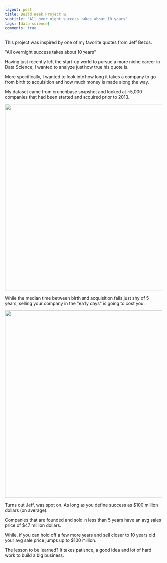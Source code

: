 ```yaml
---
layout: post
title: Build Week Project 📊
subtitle: "All over night success takes about 10 years" 
tags: [data-science]
comments: true
---
```


This project was inspired by one of my favorite quotes from Jeff Bezos.
 
"All overnight success takes about 10 years" 
 
Having just recently left the start-up world to pursue a more niche career in Data Science, I wanted to analyze just how true his quote is.
 
More specifically, I wanted to look into how long it takes a company to go from birth to acquisition and how much money is made along the way.

My dataset came from crunchbase snapshot and looked at ~5,000 companies that had been started and acquired prior to 2013.
 
<img src="https://bryce-natale.github.io/assets/img/Acquisiton2.png" width="600">

While the median time between birth and acquisition falls just shy of 5 years, selling your company in the "early days" is going to cost you.
 
<img src="https://bryce-natale.github.io//assets/img/Sale%20price2.png" width="600">

Turns out Jeff, was spot on. As long as you define success as $100 million dollars (on average). 
 
Companies that are founded and sold in less than 5 years have an avg sales price of $47 million dollars. 

While, if you can hold off a few more years and sell closer to 10 years old your avg sale price jumps up to $100 million. 
 
The lesson to be learned? It takes patience, a good idea and lot of hard work to build a big business. 
